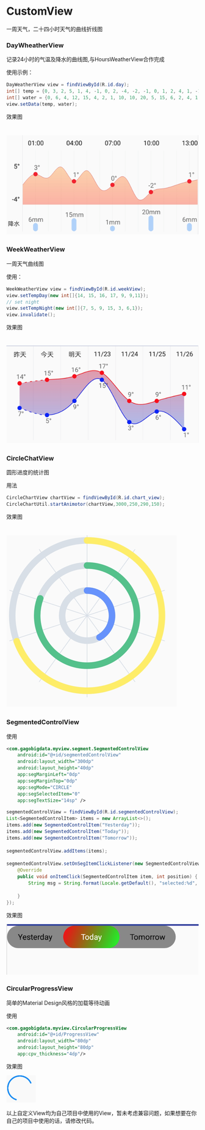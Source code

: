 # CustomView
一周天气，二十四小时天气的曲线折线图

### DayWheatherView

记录24小时的气温及降水的曲线图,与HoursWeatherView合作完成

使用示例：

```java
DayWeatherView view = findViewById(R.id.day);
int[] temp = {0, 3, 2, 5, 1, 4, -1, 0, 2, -4, -2, -1, 0, 1, 2, 4, 1, -1, 0, -2, 0, 2, 1, -1};
int[] water = {0, 6, 4, 12, 15, 4, 2, 1, 10, 10, 20, 5, 15, 6, 2, 4, 1, 8, 0, 9, 0, 2, 1, 12};
view.setData(temp, water);
```

效果图

![1111](scerrnshot/1111.png)
=======
### WeekWeatherView

一周天气曲线图

使用：

```java
WeekWeatherView view = findViewById(R.id.weekView);
view.setTempDay(new int[]{14, 15, 16, 17, 9, 9,11});
// set night
view.setTempNight(new int[]{7, 5, 9, 15, 3, 6,1});
view.invalidate();
```

效果图

![2222](scerrnshot/2222.png)
=======
### CircleChatView

圆形进度的统计图

用法

```java
CircleChartView chartView = findViewById(R.id.chart_view);
CircleChartUtil.startAnimotor(chartView,3000,250,290,150);
```

效果图

![3333](scerrnshot/3333.png)
=======
### SegmentedControlView

使用

```xml
<com.gagobigdata.myview.segment.SegmentedControlView
    android:id="@+id/segmentedControlView"
    android:layout_width="300dp"
    android:layout_height="40dp"
    app:segMarginLeft="0dp"
    app:segMarginTop="0dp"
    app:segMode="CIRCLE"
    app:segSelectedItem="0"
    app:segTextSize="14sp" />
```

```java
segmentedControlView = findViewById(R.id.segmentedControlView);
List<SegmentedControlItem> items = new ArrayList<>();
items.add(new SegmentedControlItem("Yesterday"));
items.add(new SegmentedControlItem("Today"));
items.add(new SegmentedControlItem("Tomorrow"));

segmentedControlView.addItems(items);

segmentedControlView.setOnSegItemClickListener(new SegmentedControlView.OnSegItemClickListener() {
    @Override
    public void onItemClick(SegmentedControlItem item, int position) {
        String msg = String.format(Locale.getDefault(), "selected:%d", position);

    }
});
```

效果图

![WX20181128-112253@2x](scerrnshot/WX20181128-112253@2x.png)

### CircularProgressView 

简单的Material Design风格的加载等待动画

使用

```xml
<com.gagobigdata.myview.CircularProgressView
    android:id="@+id/ProgressView"
    android:layout_width="80dp"
    android:layout_height="80dp"
    app:cpv_thickness="4dp"/>
```

效果图

![WX20190322-141954](./scerrnshot/WX20190322-141954.png)

以上自定义View均为自己项目中使用的View，暂未考虑兼容问题，如果想要在你自己的项目中使用的话，请修改代码。